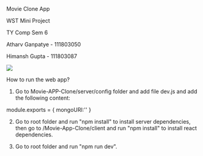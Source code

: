 Movie Clone App

WST Mini Project

TY Comp Sem 6

Atharv Ganpatye - 111803050

Himansh Gupta - 111803087

<img src = "https://play-lh.googleusercontent.com/bBT7rPEvIr2tvzaXcoIdxeeFd8GNUbpWVl94tmiWOwrzwbjMwzDwyhNvAIl5t37u0c8">

How to run the web app?

1) Go to Movie-APP-Clone/server/config folder and add file dev.js and add the following content:

module.exports = {
    mongoURI:'<URI of MongoDB Atlas Cluster>'
}
  
2) Go to root folder and run "npm install" to install server dependencies, then go to /Movie-App-Clone/client and run "npm install" to install react dependencies.

3) Go to root folder and run "npm run dev".
